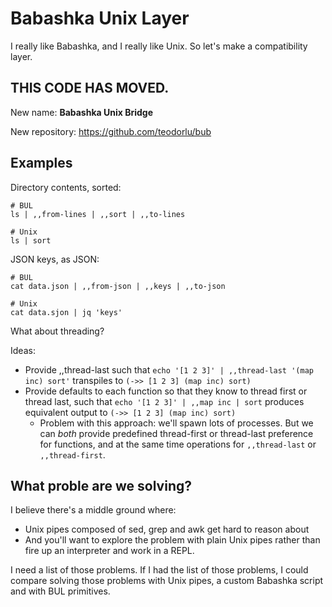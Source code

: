 # Babashka Unix Layer

I really like Babashka, and I really like Unix.
So let's make a compatibility layer.

## THIS CODE HAS MOVED.

New name: **Babashka Unix Bridge**

New repository: https://github.com/teodorlu/bub

## Examples

Directory contents, sorted:

    # BUL
    ls | ,,from-lines | ,,sort | ,,to-lines

    # Unix
    ls | sort

JSON keys, as JSON:

    # BUL
    cat data.json | ,,from-json | ,,keys | ,,to-json

    # Unix
    cat data.sjon | jq 'keys'

What about threading?

Ideas:

- Provide ,,thread-last such that
  `echo '[1 2 3]' | ,,thread-last '(map inc) sort'`
  transpiles to
  `(->> [1 2 3] (map inc) sort)`
- Provide defaults to each function so that they know to thread first or thread last, such that
  `echo '[1 2 3]' | ,,map inc | sort`
  produces equivalent output to
  `(->> [1 2 3] (map inc) sort)`
  - Problem with this approach: we'll spawn lots of processes.
    But we can _both_ provide predefined thread-first or thread-last preference for functions, and at the same time operations for `,,thread-last` or `,,thread-first`.

## What proble are we solving?

I believe there's a middle ground where:

- Unix pipes composed of sed, grep and awk get hard to reason about
- And you'll want to explore the problem with plain Unix pipes rather than fire up an interpreter and work in a REPL.

I need a list of those problems.
If I had the list of those problems, I could compare solving those problems with Unix pipes, a custom Babashka script and with BUL primitives.
